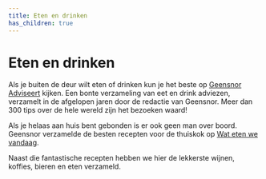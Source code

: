 ```yaml
---
title: Eten en drinken
has_children: true
---
```


# Eten en drinken

Als je buiten de deur wilt eten of drinken kun je het beste op [Geensnor Adviseert](https://digitaletuin.netlify.app/docs/hotspots.html) kijken. Een bonte verzameling van eet en drink adviezen, verzamelt in de afgelopen jaren door de redactie van Geensnor. Meer dan 300 tips over de hele wereld zijn het bezoeken waard!

Als je helaas aan huis bent gebonden is er ook geen man over boord. Geensnor verzamelde de besten recepten voor de thuiskok op [Wat eten we vandaag](https://geensnor.nl/watetenwevandaag/).

Naast die fantastische recepten hebben we hier de lekkerste wijnen, koffies, bieren en eten verzameld.
